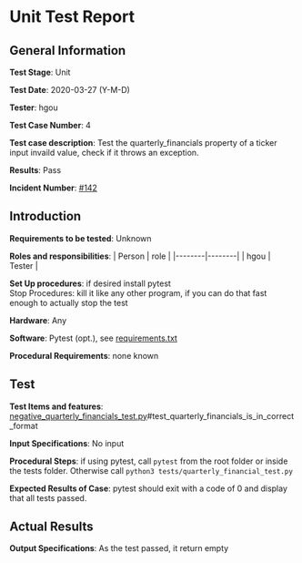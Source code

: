 # Unit Test Report
## General Information
**Test Stage**: Unit  

**Test Date**: 2020-03-27 (Y-M-D)  

**Tester**: hgou 

**Test Case Number**: 4   

**Test case description**: Test the quarterly_financials property of a ticker input invaild value, check if it throws an exception.      

**Results**: Pass  

**Incident Number**: [#142](https://github.com/ranaroussi/yfinance/issues/142)  

## Introduction

**Requirements to be tested**: Unknown  

**Roles and responsibilities**:
| Person | role   |
|--------|--------|
| hgou | Tester |

**Set Up procedures**: if desired install pytest  
Stop Procedures: kill it like any other program, if you can do that fast enough to actually stop the test  

**Hardware**: Any

**Software**: Pytest (opt.), see [requirements.txt](/requirements.txt)  

**Procedural Requirements**: none known

## Test
**Test Items and features**: [negative_quarterly_financials_test.py](/tests/negative_quarterly_financial_test.py)#test_quarterly_financials_is_in_correct_format  

**Input Specifications**: No input  

**Procedural Steps**: if using pytest, call `pytest` from the root folder or inside the tests folder. Otherwise call `python3 tests/quarterly_financial_test.py`  

**Expected Results of Case**: pytest should exit with a code of 0 and display that all tests passed.

## Actual Results
**Output Specifications**: As the test passed, it return empty
